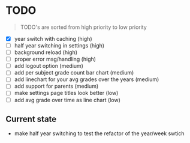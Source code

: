 
# TODO

> TODO's are sorted from high priority to low priority

- [x] year switch with caching (high)
- [ ] half year switching in settings (high)
- [ ] background reload (high)
- [ ] proper error msg/handling (high)
- [ ] add logout option (medium)
- [ ] add per subject grade count bar chart (medium)
- [ ] add linechart for your avg grades over the years (medium)
- [ ] add support for parents (medium)
- [ ] make settings page titles look better (low)
- [ ] add avg grade over time as line chart (low)

## Current state

- make half year switching to test the refactor of the year/week swtich

